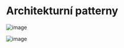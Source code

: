 # Architekturní patterny

![image](https://user-images.githubusercontent.com/124317537/217095895-f6ad549b-44fe-4cbb-a4a9-2e51b617ee7d.png)

![image](https://user-images.githubusercontent.com/124317537/217096659-5b3b1242-cd58-4830-b005-1911f70ff4f5.png)
